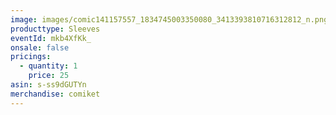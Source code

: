 ```yaml
---
image: images/comic141157557_1834745003350080_3413393810716312812_n.png
producttype: Sleeves
eventId: mkb4XfKk_
onsale: false
pricings:
  - quantity: 1
    price: 25
asin: s-ss9dGUTYn
merchandise: comiket
---
```

